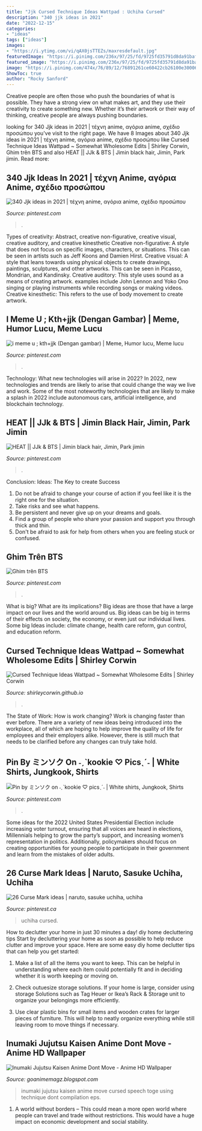```yaml
---
title: "Jjk Cursed Technique Ideas Wattpad : Uchiha Cursed"
description: "340 jjk ideas in 2021"
date: "2022-12-15"
categories:
- "ideas"
tags: ["ideas"]
images:
- "https://i.ytimg.com/vi/qAX0jsTTEZs/maxresdefault.jpg"
featuredImage: "https://i.pinimg.com/236x/97/25/fd/9725fd35791d8da91baf11a5e7f88846.jpg"
featured_image: "https://i.pinimg.com/236x/97/25/fd/9725fd35791d8da91baf11a5e7f88846.jpg"
image: "https://i.pinimg.com/474x/76/89/12/76891261ce60422cb26100e300066642.jpg"
ShowToc: true
author: "Rocky Sanford"
---
```



Creative people are often those who push the boundaries of what is possible. They have a strong view on what makes art, and they use their creativity to create something new. Whether it’s their artwork or their way of thinking, creative people are always pushing boundaries.

	

		
looking for 340 Jjk ideas in 2021 | τέχνη anime, αγόρια anime, σχέδιο προσώπου you've visit to the right page. We have 8 Images about 340 Jjk ideas in 2021 | τέχνη anime, αγόρια anime, σχέδιο προσώπου like Cursed Technique Ideas Wattpad ~ Somewhat Wholesome Edits | Shirley Corwin, Ghim trên BTS and also HEAT || JJk &amp; BTS | Jimin black hair, Jimin, Park jimin. Read more:
		
    
## 340 Jjk Ideas In 2021 | τέχνη Anime, αγόρια Anime, σχέδιο προσώπου

<img loading=lazy src="https://i.pinimg.com/236x/97/25/fd/9725fd35791d8da91baf11a5e7f88846.jpg" onerror="this.onerror=null;this.src='https://tse4.mm.bing.net/th?id=OIP.0ZGdwa57MldeH_kvydcoFgAAAA&amp;pid=15.1';" alt="340 Jjk ideas in 2021 | τέχνη anime, αγόρια anime, σχέδιο προσώπου">

_Source: pinterest.com_

>. 

	

Types of creativity: Abstract, creative non-figurative, creative visual, creative auditory, and creative kinesthetic
Creative non-figurative: A style that does not focus on specific images, characters, or situations. This can be seen in artists such as Jeff Koons and Damien Hirst. Creative visual: A style that leans towards using physical objects to create drawings, paintings, sculptures, and other artworks. This can be seen in Picasso, Mondrian, and Kandinsky. Creative auditory: This style uses sound as a means of creating artwork. examples include John Lennon and Yoko Ono singing or playing instruments while recording songs or making videos. Creative kinesthetic: This refers to the use of body movement to create artwork.

    
## I Meme U ; Kth+jjk (Dengan Gambar) | Meme, Humor Lucu, Meme Lucu

<img loading=lazy src="https://i.pinimg.com/474x/76/89/12/76891261ce60422cb26100e300066642.jpg" onerror="this.onerror=null;this.src='https://tse1.mm.bing.net/th?id=OIP.2Zt5jRsLlfBYjy5IKY4GXQAAAA&amp;pid=15.1';" alt="i meme u ; kth+jjk (Dengan gambar) | Meme, Humor lucu, Meme lucu">

_Source: pinterest.com_

>. 

	

Technology: What new technologies will arise in 2022?
In 2022, new technologies and trends are likely to arise that could change the way we live and work. Some of the most noteworthy technologies that are likely to make a splash in 2022 include autonomous cars, artificial intelligence, and blockchain technology.

    
## HEAT || JJk &amp; BTS | Jimin Black Hair, Jimin, Park Jimin

<img loading=lazy src="https://i.pinimg.com/736x/ae/81/e3/ae81e39e8e53a6c11866db0065df1b59.jpg" onerror="this.onerror=null;this.src='https://tse1.mm.bing.net/th?id=OIP.4vJVhWst4KZ_LTK0060lWQHaLH&amp;pid=15.1';" alt="HEAT || JJk &amp; BTS | Jimin black hair, Jimin, Park jimin">

_Source: pinterest.com_

>. 

	

Conclusion: Ideas: The Key to create Success
1. Do not be afraid to change your course of action if you feel like it is the right one for the situation.
2. Take risks and see what happens.
3. Be persistent and never give up on your dreams and goals.
4. Find a group of people who share your passion and support you through thick and thin.
5. Don't be afraid to ask for help from others when you are feeling stuck or confused.

    
## Ghim Trên BTS

<img loading=lazy src="https://i.pinimg.com/736x/bf/e4/9a/bfe49ac25e9cf90b9ee3874ad7328834.jpg" onerror="this.onerror=null;this.src='https://tse4.mm.bing.net/th?id=OIP.SEPp_nYcadLTEXOCkk3HJQHaKe&amp;pid=15.1';" alt="Ghim trên BTS">

_Source: pinterest.com_

>. 

	

What is big? What are its implications?
Big ideas are those that have a large impact on our lives and the world around us. Big ideas can be big in terms of their effects on society, the economy, or even just our individual lives. Some big Ideas include: climate change, health care reform, gun control, and education reform.

    
## Cursed Technique Ideas Wattpad ~ Somewhat Wholesome Edits | Shirley Corwin

<img loading=lazy src="https://i.pinimg.com/736x/3f/e3/27/3fe3279b773ccaa2a36d08b7f80f059e.jpg" onerror="this.onerror=null;this.src='https://tse3.mm.bing.net/th?id=OIP.gCZfFAn47cuzBVe2Udo6yQHaJJ&amp;pid=15.1';" alt="Cursed Technique Ideas Wattpad ~ Somewhat Wholesome Edits | Shirley Corwin">

_Source: shirleycorwin.github.io_

>. 

	

The State of Work: How is work changing?
Work is changing faster than ever before. There are a variety of new ideas being introduced into the workplace, all of which are hoping to help improve the quality of life for employees and their employers alike. However, there is still much that needs to be clarified before any changes can truly take hold.

    
## Pin By ミンソク On ˗ˏˋkookie ♡ Picsˎˊ˗ | White Shirts, Jungkook, Shirts

<img loading=lazy src="https://i.pinimg.com/736x/f2/47/0a/f2470a650f2b9dcfd1644999bcceaa7f.jpg" onerror="this.onerror=null;this.src='https://tse4.mm.bing.net/th?id=OIP.NZZz8Ao_WfrVfIB1tqURWAHaHS&amp;pid=15.1';" alt="Pin by ミンソク on ˗ˏˋkookie ♡ picsˎˊ˗ | White shirts, Jungkook, Shirts">

_Source: pinterest.com_

>. 

	

Some ideas for the 2022 United States Presidential Election include increasing voter turnout, ensuring that all voices are heard in elections, Millennials helping to grow the party’s support, and increasing women’s representation in politics. Additionally, policymakers should focus on creating opportunities for young people to participate in their government and learn from the mistakes of older adults.

    
## 26 Curse Mark Ideas | Naruto, Sasuke Uchiha, Uchiha

<img loading=lazy src="https://i.pinimg.com/474x/fc/29/79/fc2979b8ad3748e82595bd2f4cc4de4c--art.jpg" onerror="this.onerror=null;this.src='https://tse2.mm.bing.net/th?id=OIP.FTOhE5we-7IpDlaEvav5QAAAAA&amp;pid=15.1';" alt="26 Curse Mark ideas | naruto, sasuke uchiha, uchiha">

_Source: pinterest.ca_

>uchiha cursed. 

	

How to declutter your home in just 30 minutes a day!
diy home decluttering tips
Start by decluttering your home as soon as possible to help reduce clutter and improve your space. Here are some easy diy home declutter tips that can help you get started:

1. Make a list of all the items you want to keep. This can be helpful in understanding where each item could potentially fit and in deciding whether it is worth keeping or moving on.

2. Check outuesize storage solutions. If your home is large, consider using storage Solutions such as Tag Heuer or Ikea’s Rack & Storage unit to organize your belongings more efficiently.

3. Use clear plastic bins for small items and wooden crates for larger pieces of furniture. This will help to neatly organize everything while still leaving room to move things if necessary. 


    
## Inumaki Jujutsu Kaisen Anime Dont Move - Anime HD Wallpaper

<img loading=lazy src="https://i.ytimg.com/vi/qAX0jsTTEZs/maxresdefault.jpg" onerror="this.onerror=null;this.src='https://tse1.mm.bing.net/th?id=OIP.pFhayH1esMAGLFRzRsd32AHaEK&amp;pid=15.1';" alt="Inumaki Jujutsu Kaisen Anime Dont Move - Anime HD Wallpaper">

_Source: goanimemagz.blogspot.com_

>inumaki jujutsu kaisen anime move cursed speech toge using technique dont compilation eps. 

	

1. A world without borders – This could mean a more open world where people can travel and trade without restrictions. This would have a huge impact on economic development and social stability. 

